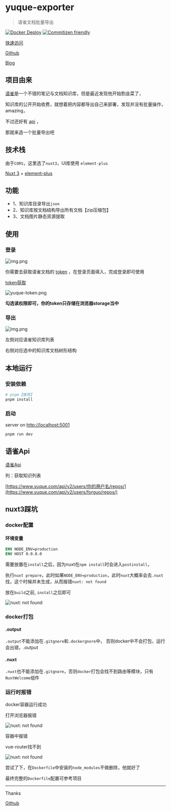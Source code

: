 # yuque-exporter

> 语雀文档批量导出

[![Docker Deploy](https://github.com/wforguo/yuque-exporter/actions/workflows/docker-image-hub.yml/badge.svg)](https://github.com/wforguo/yuque-exporter/actions/workflows/docker-image-hub.yml)
[![Commitizen friendly](https://img.shields.io/badge/commitizen-friendly-brightgreen?logo=github)](http://commitizen.github.io/cz-cli/)

[快速访问](https://yuque-exporter.vercel.app)

[Github](https://github.com/wforguo/yuque-exporter)

[Blog](https://github.com/wforguo/forguo.cn)

## 项目由来

[语雀](https://www.yuque.com/)是一个不错的笔记与文档知识库，但是最近发现他开始割韭菜了，

知识库的公开开始收费，就想着把内容都导出自己来部署，发现并没有批量操作，amazing，

不过还好有 [api](https://www.yuque.com/yuque/developer/doc) ， 

那就来造一个批量导出吧

## 技术栈

由于`CORS`，这里选了`nuxt3`，UI库使用 `element-plus`

[Nuxt 3](https://nuxt.com/docs/getting-started/introduction) + [element-plus](https://element-plus.org/zh-CN/)

## 功能

- 1、知识库目录导出`json`
- 2、知识库按文档结构导出所有文档【zip压缩包】
- 3、文档图片静态资源提取

## 使用

### 登录

![img.png](docs/yuque-login.png)

你需要去获取语雀文档的 [token](https://www.yuque.com/yuque/developer/api#785a3731) ，在登录页面填入，完成登录即可使用

[token获取](https://www.yuque.com/yuque/developer/api#785a3731)

![yuque-token.png](docs/yuque-token.png)

**勾选读权限即可，你的token只存储在浏览器storage当中**

### 导出

![img.png](docs/yuque-export.png)

左侧对应语雀知识库列表

右侧对应选中的知识库文档树形结构

## 本地运行

### 安装依赖

```bash
# pnpm【推荐】
pnpm install
```

### 启动

server on [http://localhost:5001](http://localhost:5001)

```bash
pnpm run dev
```

## 语雀Api

[语雀Api](https://www.yuque.com/yuque/developer/doc)

列：获取知识列表

[https://www.yuque.com/api/v2/users/你的用户名/repos/](https://www.yuque.com/api/v2/users/forguo/repos/)

## nuxt3踩坑

### docker配置

#### 环境变量

```dockerfile
ENV NODE_ENV=production
ENV HOST 0.0.0.0
```

需要放置在`install`之后，因为nuxt在`npm install`时会进入`postinstall`，

执行`nuxt prepare`，此时如果`NODE_ENV=production`，此时`nuxt`大概率会去`.nuxt`找，这个时候并未生成，从而报错`nuxt: not found`

放在`build`之前, `install`之后即可

![nuxt: not found](docs/nuxt-error-not-found.jpg)

### docker打包

#### .output
  
`.output`不能添加在`.gitgnore`和`.dockergnore`中，
否则docker中不会打包，运行会出错，.output

#### .nuxt
  
`.nuxt`也不能添加在`.gitgnore`，否则`docker`打包会找不到路由等模块，只有`NuxtWelcome`组件

### 运行时报错

docker容器运行成功

打开浏览器报错

![nuxt: not found](docs/nuxt-error-unavaliable.jpg)

容器中报错

vue-router找不到

![nuxt: not found](docs/nuxt-error-vue-router.jpg)

尝试了下，在`Dockerfile`中安装的`node_modules`不做删除，他就好了

最终完整的`Dockerfile`配置可参考项目

---

Thanks

[Github](https://github.com/wforguo/yuque-exporter)

